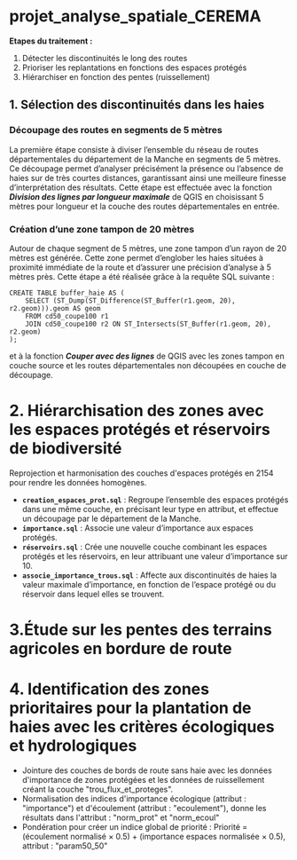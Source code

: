# projet_analyse_spatiale_CEREMA

**Etapes du traitement :**  
1. Détecter les discontinuités le long des routes  
2. Prioriser les replantations en fonctions des espaces protégés  
3. Hiérarchiser en fonction des pentes (ruissellement)

## 1. Sélection des discontinuités dans les haies
### Découpage des routes en segments de 5 mètres
La première étape consiste à diviser l’ensemble du réseau de routes départementales du département de la Manche en segments de 5 mètres. Ce découpage permet d’analyser précisément la présence ou l’absence de haies sur de très courtes distances, garantissant ainsi une meilleure finesse d’interprétation des résultats. Cette étape est effectuée avec la fonction ***Division des lignes par longueur maximale*** de QGIS en choisissant 5 mètres pour longueur et la couche des routes départementales en entrée.

### Création d’une zone tampon de 20 mètres
Autour de chaque segment de 5 mètres, une zone tampon d’un rayon de 20 mètres est générée. Cette zone permet d’englober les haies situées à proximité immédiate de la route et d’assurer une précision d’analyse à 5 mètres près. Cette étape a été réalisée grâce à la requête SQL suivante :
```
CREATE TABLE buffer_haie AS (
    SELECT (ST_Dump(ST_Difference(ST_Buffer(r1.geom, 20), r2.geom))).geom AS geom
    FROM cd50_coupe100 r1
    JOIN cd50_coupe100 r2 ON ST_Intersects(ST_Buffer(r1.geom, 20), r2.geom)
);
```
et à la fonction ***Couper avec des lignes*** de QGIS avec les zones tampon en couche source et les routes départementales non découpées en couche de découpage.











# 2. Hiérarchisation des zones avec les espaces protégés et réservoirs de biodiversité

Reprojection et harmonisation des couches d'espaces protégés en 2154 pour rendre les données homogènes.
- **`creation_espaces_prot.sql`** : Regroupe l’ensemble des espaces protégés dans une même couche, en précisant leur type en attribut, et effectue un découpage par le département de la Manche.  
- **`importance.sql`** : Associe une valeur d’importance aux espaces protégés.  
- **`réservoirs.sql`** : Crée une nouvelle couche combinant les espaces protégés et les réservoirs, en leur attribuant une valeur d’importance sur 10.  
- **`associe_importance_trous.sql`** : Affecte aux discontinuités de haies la valeur maximale d’importance, en fonction de l’espace protégé ou du réservoir dans lequel elles se trouvent. 

# 3.Étude sur les pentes des terrains agricoles en bordure de route


# 4. Identification des zones prioritaires pour la plantation de haies avec les critères écologiques et hydrologiques

- Jointure des couches de bords de route sans haie avec les données d'importance de zones protégées et les données de ruissellement créant la couche "trou_flux_et_proteges".
- Normalisation des indices d'importance écologique (attribut : "importance") et d'écoulement (attribut : "ecoulement"), donne les résultats dans l'attribut : "norm_prot" et "norm_ecoul"
- Pondération pour créer un indice global de priorité : Priorité = (écoulement normalisé × 0.5) + (importance espaces normalisée × 0.5), attribut : "param50_50"
